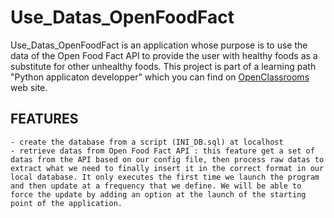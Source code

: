 # Use_Datas_OpenFoodFact

Use_Datas_OpenFoodFact is an application whose purpose is to use the data of the Open Food Fact API to provide the user with healthy foods as a substitute for other unhealthy foods. This project is part of a learning path "Python applicaton developper" which you can find on [OpenClassrooms](https://openclassrooms.com/paths/developpeur-se-dapplication-python) web site.

## FEATURES

    - create the database from a script (INI_DB.sql) at localhost
    - retrieve datas from Open Food Fact API : this feature get a set of datas from the API based on our config file, then process raw datas to extract what we need to finally insert it in the correct format in our local database. It only executes the first time we launch the program and then update at a frequency that we define. We will be able to force the update by adding an option at the launch of the starting point of the application.




